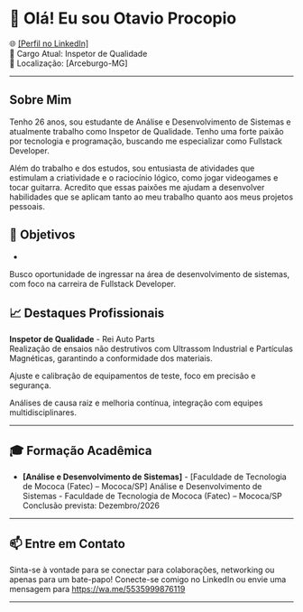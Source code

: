 # 👋 Olá! Eu sou Otavio Procopio

🌐 [\[Perfil no LinkedIn\]](https://www.linkedin.com/in/otavio-procopio/)  
💼 Cargo Atual: Inspetor de Qualidade  
📍 Localização: [Arceburgo-MG]

---
## Sobre Mim

Tenho 26 anos, sou estudante de Análise e Desenvolvimento de Sistemas e atualmente trabalho como Inspetor de Qualidade. Tenho uma forte paixão por tecnologia e programação, buscando me especializar como Fullstack Developer.

Além do trabalho e dos estudos, sou entusiasta de atividades que estimulam a criatividade e o raciocínio lógico, como jogar videogames e tocar guitarra. Acredito que essas paixões me ajudam a desenvolver habilidades que se aplicam tanto ao meu trabalho quanto aos meus projetos pessoais.


## 🌟 Objetivos
- 
Busco oportunidade de ingressar na área de desenvolvimento de sistemas, com foco na carreira de Fullstack Developer.

## 📈 Destaques Profissionais

**Inspetor de Qualidade** - Rei Auto Parts  
Realização de ensaios não destrutivos com Ultrassom Industrial e Partículas Magnéticas, garantindo a conformidade dos materiais.

Ajuste e calibração de equipamentos de teste, foco em precisão e segurança.

Análises de causa raiz e melhoria contínua, integração com equipes multidisciplinares.

---

## 🎓 Formação Acadêmica
- **[Análise e Desenvolvimento de Sistemas]** - [Faculdade de Tecnologia de Mococa (Fatec) – Mococa/SP]
Análise e Desenvolvimento de Sistemas - Faculdade de Tecnologia de Mococa (Fatec) – Mococa/SP
Conclusão prevista: Dezembro/2026

---


## 📫 Entre em Contato
Sinta-se à vontade para se conectar para colaborações, networking ou apenas para um bate-papo! Conecte-se comigo no LinkedIn ou envie uma mensagem para https://wa.me/5535999876119

---
